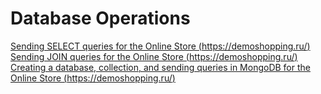 # Database Operations
[Sending SELECT queries for the Online Store (https://demoshopping.ru/)](https://docs.google.com/spreadsheets/d/1UULppd_xIWSwLxPhrZivg51gROwK2zwEjtJU0wRulrI/edit#gid=0)<br>
[Sending JOIN queries for the Online Store (https://demoshopping.ru/)](https://docs.google.com/spreadsheets/d/1A1TmDOXhPeMWvx411BCQuLVY1eno6fmWIdJpLmB7yUA/edit#gid=0)<br>
[Creating a database, collection, and sending queries in MongoDB for the Online Store (https://demoshopping.ru/)](https://docs.google.com/spreadsheets/d/11nqiCQ8YFe8kAI9PWpIc1JtFOX_zvGdkldVb4KkUSZ0/edit#gid=0)
